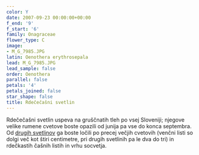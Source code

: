 ```yaml
---
color: Y
date: 2007-09-23 00:00:00+00:00
f_end: '9'
f_start: '6'
family: Onagraceae
flower_type: C
image:
- M_G_7985.JPG
latin: Oenothera erythrosepala
lead: M_G_7985.JPG
lead_sample: false
order: Oenothera
parallel: false
petals: '4'
petals_joined: false
star_shape: false
title: Rdečečašni svetlin
---
```

Rdečečašni svetlin uspeva na gruščnatih tleh po vsej Sloveniji; njegove velike rumene cvetove boste opazili od junija pa vse do konca septembra. Od [drugih svetlinov](../oenotherabiennis/) ga boste ločili po precej večjih cvetovih (venčni listi so dolgi več kot štiri centimetre, pri drugih svetlinih pa le dva do tri) in rdečkastih čašnih listih in vrhu socvetja.
